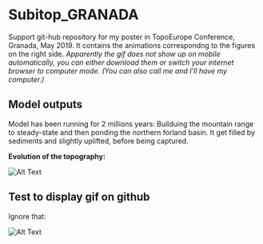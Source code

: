 # Subitop_GRANADA


Support git-hub repository for my poster in TopoEurope Conference, Granada, May 2019. It contains the animations correspondng to the figures on the right side. *Apparently the gif does not show up on mobile automatically, you can either download them or switch your internet browser to computer mode. (You can also call me and I'll have my computer.)*

## Model outputs

Model has been running for 2 millions years: Builduing the mountain range to steady-state and then ponding the northern forland basin. It get filled by sediments and slightly uplifted, before being captured.

**Evolution of the topography:**

![Alt Text](https://github.com/bgailleton/Subitop_GRANADA/raw/master/topo.gif)












## Test to display gif on github

Ignore that:

![Alt Text](https://media.giphy.com/media/vFKqnCdLPNOKc/giphy.gif)
